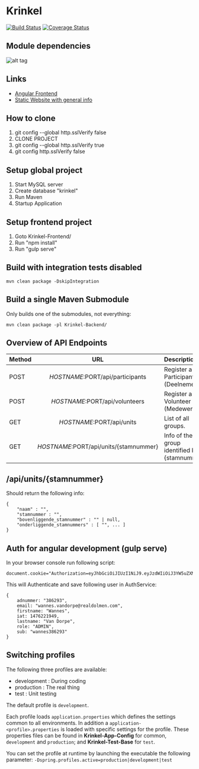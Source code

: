 # Krinkel
[![Build Status](https://travis-ci.org/Nawsen/Krinkel.svg?branch=master)](https://travis-ci.org/Nawsen/Krinkel)
[![Coverage Status](https://coveralls.io/repos/github/Nawsen/Krinkel/badge.svg)](https://coveralls.io/github/Nawsen/Krinkel)

## Module dependencies
![alt tag](http://i.imgur.com/Pj9z23V.png)



## Links

* [Angular Frontend](http://localhost:8080/)
* [Static Website with general info](http://localhost:8080/site/index.html)

## How to clone

1. git config --global http.sslVerify false
2. CLONE PROJECT
3. git config --global http.sslVerify true
4. git config http.sslVerify false

## Setup global project

1. Start MySQL server
2. Create database "krinkel"
3. Run Maven
4. Startup Application

## Setup frontend project

1. Goto Krinkel-Frontend/
2. Run "npm install"
3. Run "gulp serve"

## Build with integration tests disabled

    mvn clean package -DskipIntegration

## Build a single Maven Submodule

Only builds one of the submodules, not everything:

    mvn clean package -pl Krinkel-Backend/


## Overview of API Endpoints

| Method   | URL                                           | Description
| -------- |:---------------------------------------------:|:---------------------------
| POST     | $HOSTNAME:$PORT/api/participants              | Register a new Participant (Deelnemer)
| POST     | $HOSTNAME:$PORT/api/volunteers                | Register a new Volunteer (Medewerker)
| GET      | $HOSTNAME:$PORT/api/units                     | List of all groups.
| GET      | $HOSTNAME:$PORT/api/units/{stamnummer}        | Info of the group identified by {stamnummer}

## /api/units/{stamnummer}
Should return the following info:

    {
        "naam" : "",
        "stamnummer : "",
        "bovenliggende_stamnummer" : "" | null,
        "onderliggende_stamnummers" : [ "", ... ]
    }

## Auth for angular development (gulp serve)

In your browser console run following script:

    document.cookie="Authorization=eyJhbGciOiJIUzI1NiJ9.eyJzdWIiOiJ3YW5uZXMzODYyOTMiLCJmaXJzdG5hbWUiOiJXYW5uZXMiLCJsYXN0bmFtZSI6IlZhbiBEb3JwZSIsImFkbnVtbWVyIjoiMzg2MjkzIiwiZW1haWwiOiJ3YW5uZXMudmFuZG9ycGVAcmVhbGRvbG1lbi5jb20iLCJyb2xlIjoiQURNSU4iLCJpYXQiOjE0NzYyMjE5NDl9.tBEEHInAi2XIytldcPw6j0Y_fQDDt5WI2t2Qyo_6qBc"

This will Authenticate and save following user in AuthService:

    {
        adnummer: "386293",
        email: "wannes.vandorpe@realdolmen.com",
        firstname: "Wannes",
        iat: 1476221949,
        lastname: "Van Dorpe",
        role: "ADMIN",
        sub: "wannes386293"
    }
    
    
## Switching profiles

The following three profiles are available:

* development : During coding
* production : The real thing
* test : Unit testing

The default profile is `development`.

Each profile loads `application.properties` which defines the settings  common to all environments. 
In addition a `application-<profile>.properties` is loaded with specific settings for the profile.
These properties files can be found in **Krinkel-App-Config** for common, `development` and `production`; and **Krinkel-Test-Base** for `test`.

You can set the profile at runtime by launching the executable the following parameter: `-Dspring.profiles.active=production|development|test`